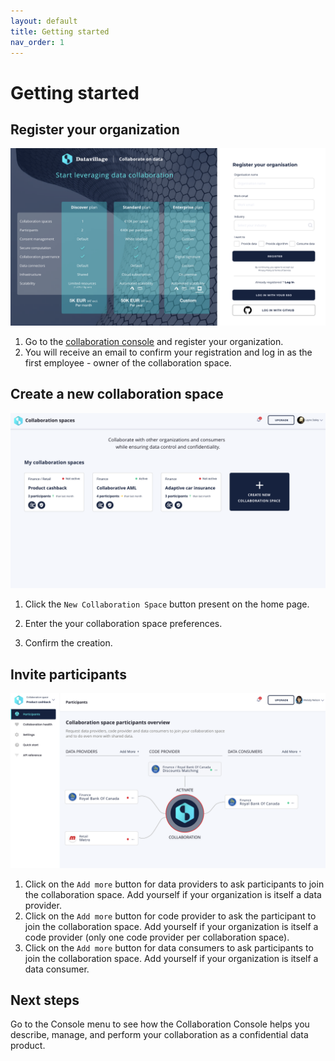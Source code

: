 ```yaml
---
layout: default
title: Getting started
nav_order: 1
---
```

# Getting started

## Register your organization
![](assets/images/client-registration.png)
1. Go to the [collaboration console](https://www.datavillage.me/console) and register your organization.
2. You will receive an email to confirm your registration and log in as the first employee - owner of the collaboration space.

## Create a new collaboration space
![](assets/images/collaboration-space-creation.png)

1. Click the `New Collaboration Space` button present on the home page. 

2. Enter the your collaboration space preferences.

2. Confirm the creation.

## Invite participants
![](assets/images/collaboration-space-participants.png)
1. Click on the `Add more` button for data providers to ask participants to join the collaboration space. Add yourself if your organization is itself a data provider.
2. Click on the `Add more` button for code provider to ask the participant to join the collaboration space. Add yourself if your organization is itself a code provider (only one code provider per collaboration space).
3. Click on the `Add more` button for data consumers to ask participants to join the collaboration space. Add yourself if your organization is itself a data consumer.

## Next steps
Go to the Console menu to see how the Collaboration Console helps you describe, manage, and perform your collaboration as a confidential data product.

